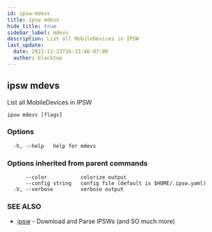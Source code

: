 ```yaml
---
id: ipsw-mdevs
title: ipsw mdevs
hide_title: true
sidebar_label: mdevs
description: List all MobileDevices in IPSW
last_update:
  date: 2022-11-23T16:33:46-07:00
  author: blacktop
---
```

## ipsw mdevs

List all MobileDevices in IPSW

```
ipsw mdevs [flags]
```

### Options

```
  -h, --help   help for mdevs
```

### Options inherited from parent commands

```
      --color           colorize output
      --config string   config file (default is $HOME/.ipsw.yaml)
  -V, --verbose         verbose output
```

### SEE ALSO

* [ipsw](/docs/cli/mdevs/ipsw)	 - Download and Parse IPSWs (and SO much more)

